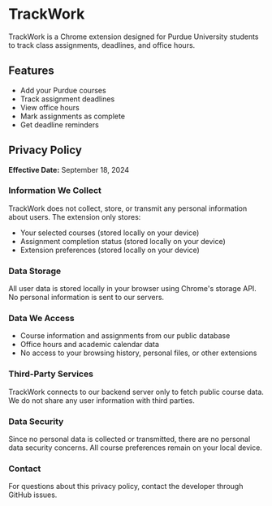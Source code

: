 # TrackWork

TrackWork is a Chrome extension designed for Purdue University students to track class assignments, deadlines, and office hours.

## Features
- Add your Purdue courses
- Track assignment deadlines
- View office hours
- Mark assignments as complete
- Get deadline reminders

## Privacy Policy

**Effective Date:** September 18, 2024

### Information We Collect
TrackWork does not collect, store, or transmit any personal information about users. The extension only stores:
- Your selected courses (stored locally on your device)
- Assignment completion status (stored locally on your device)
- Extension preferences (stored locally on your device)

### Data Storage
All user data is stored locally in your browser using Chrome's storage API. No personal information is sent to our servers.

### Data We Access
- Course information and assignments from our public database
- Office hours and academic calendar data
- No access to your browsing history, personal files, or other extensions

### Third-Party Services
TrackWork connects to our backend server only to fetch public course data. We do not share any user information with third parties.

### Data Security
Since no personal data is collected or transmitted, there are no personal data security concerns. All course preferences remain on your local device.

### Contact
For questions about this privacy policy, contact the developer through GitHub issues.